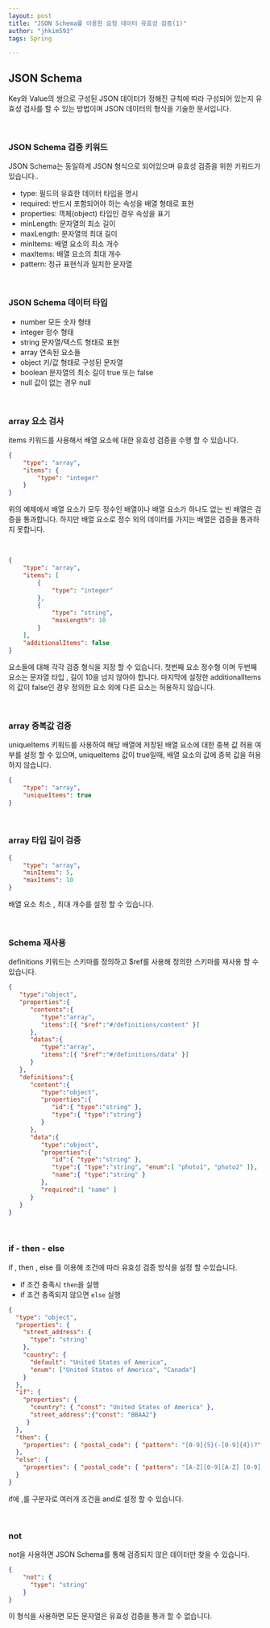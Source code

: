 ```yaml
---
layout: post
title: "JSON Schema를 이용한 요청 데이터 유효성 검증(1)"
author: "jhkim593"
tags: Spring

---
```


## JSON Schema
Key와 Value의 쌍으로 구성된 JSON 데이터가 정해진 규칙에 따라 구성되어 있는지 유효성 검사를 할 수 있는 방법이며 JSON 데이터의 형식을 기술한 문서입니다.

<br>

### JSON Schema 검증 키워드
JSON Schema는 동일하게 JSON 형식으로 되어있으며 유효성 검증을 위한 키워드가 있습니다..
- type: 필드의 유효한 데이터 타입을 명시
- required: 반드시 포함되어야 하는 속성을 배열 형태로 표현
- properties: 객체(object) 타입인 경우 속성을 표기
- minLength: 문자열의 최소 길이
- maxLength: 문자열의 최대 길이
- minItems: 배열 요소의 최소 개수
- maxItems: 배열 요소의 최대 개수
- pattern: 정규 표현식과 일치한 문자열

<br>

### JSON Schema 데이터 타입
- number	모든 숫자 형태
- integer	정수 형태
- string	문자열/텍스트 형태로 표현
- array	연속된 요소들
- object	키/값 형태로 구성된 문자열
- boolean	문자열의 최소 길이	true 또는 false
- null	값이 없는 경우	null

<br>

### array 요소 검사
items 키워드를 사용해서 배열 요소에 대한 유효성 검증을 수행 할 수 있습니다.


~~~json
{
    "type": "array",
    "items": {
        "type": "integer"
    }
}
~~~
위의 예제에서 배열 요소가 모두 정수인 배열이나 배열 요소가 하나도 없는 빈 배열은 검증을 통과합니다.
하지만 배열 요소로 정수 외의 데이터를 가지는 배열은 검증을 통과하지 못합니다.

<br>

~~~json
{
    "type": "array",
    "items": [
        {
            "type": "integer"
        },
        {
            "type": "string",
            "maxLength": 10
        }
    ],
    "additionalItems": false
}
~~~
요소들에 대해 각각 검증 형식을 지정 할 수 있습니다. 첫번째 요소 정수형 이며 두번째 요소는 문자열 타입 , 길이 10을 넘지 않아야 합니다. 마지막에 설정한 additionalItems의 값이 false인 경우 정의한 요소 외에 다른 요소는 허용하지 않습니다.

<br>

### array 중복값 검증
uniqueItems 키워드를 사용하여 해당 배열에 저장된 배열 요소에 대한 중복 값 허용 여부를 설정 할 수 있으며, uniqueItems 값이 true일때, 배열 요소의 값에 중복 값을 허용하지 않습니다.

~~~json
{
    "type": "array",
    "uniqueItems": true
}
~~~

<br>

### array 타입 길이 검증
~~~json
{
    "type": "array",
    "minItems": 5,
    "maxItems": 10
}
~~~
배열 요소 최소 , 최대 개수를 설정 할 수 있습니다.

<br>

### Schema 재사용
definitions 키워드는 스키마를 정의하고 $ref를 사용해 정의한 스키마를 재사용 할 수있습니다.

~~~json
{
   "type":"object",
   "properties":{
      "contents":{
         "type":"array",
         "items":[{ "$ref":"#/definitions/content" }]
      },
      "datas":{
         "type":"array",
         "items":[{ "$ref":"#/definitions/data" }]
      }
   },
   "definitions":{
      "content":{
         "type":"object",
         "properties":{
            "id":{ "type":"string" },
            "type":{ "type":"string"}
         }
      },
      "data":{
         "type":"object",
         "properties":{
            "id":{ "type":"string" },
            "type":{ "type":"string", "enum":[ "photo1", "photo2" ]},
            "name":{ "type":"string" }
         },
         "required":[ "name" ]
      }
   }
}
~~~

<br>

### if - then - else

if , then , else 를 이용해 조건에 따라 유효성 검증 방식을 설정 할 수있습니다.

- if 조건 충족시 `then`을 실행
- if 조건 충족되지 않으면 `else` 실행

~~~json
{
  "type": "object",
  "properties": {
    "street_address": {
      "type": "string"
    },
    "country": {
      "default": "United States of America",
      "enum": ["United States of America", "Canada"]
    }
  },
  "if": {
    "properties": {
      "country": { "const": "United States of America" },
      "street_address":{"const": "BBAA2"}
     }
  },
  "then": {
    "properties": { "postal_code": { "pattern": "[0-9]{5}(-[0-9]{4})?" } }
  },
  "else": {
    "properties": { "postal_code": { "pattern": "[A-Z][0-9][A-Z] [0-9][A-Z][0-9]" } }
  }
}
~~~
if에 ,를 구분자로 여러개 조건을 and로 설정 할 수 있습니다.

<br>

### not
not을 사용하면 JSON Schema를 통해 검증되지 않은 데이터만 찾을 수 있습니다.
~~~json
{
    "not": {
      "type": "string"
    }
}
~~~
이 형식을 사용하면 모든 문자열은 유효성 검증을 통과 할 수 없습니다.
